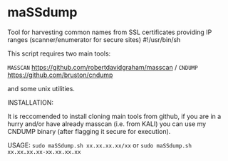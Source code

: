 # maSSdump
Tool for harvesting common names from SSL  certificates providing IP ranges  (scanner/enumerator for secure sites) 
#!/usr/bin/sh

This script requires two main tools:

`MASSCAN` https://github.com/robertdavidgraham/masscan /
`CNDUMP` https://github.com/bruston/cndump 

and some unix utilities.

INSTALLATION:

It is reccomended to install cloning main tools from github,
if you are in a hurry and/or have already masscan (i.e. from KALI) you can use my CNDUMP binary (after flagging it secure for execution).



USAGE: `sudo maSSdump.sh xx.xx.xx.xx/xx` or `sudo maSSdump.sh xx.xx.xx.xx-xx.xx.xx.xx` 


